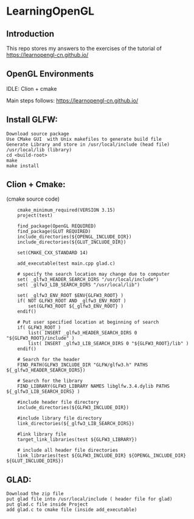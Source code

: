 # LearningOpenGL

## Introduction

This repo stores my answers to the exercises of the tutorial of https://learnopengl-cn.github.io/

## OpenGL Environments

IDLE: Clion + cmake 

Main steps follows: https://learnopengl-cn.github.io/

## Install GLFW:

    Download source package
	Use CMake GUI  with Unix makefiles to generate build file
	Generate Library and store in /usr/local/include (head file) /usr/local/lib (library)
	cd <build-root>
	make
	make install

## Clion + Cmake:

(cmake source code)
```
    cmake_minimum_required(VERSION 3.15)
    project(test)
    
    find_package(OpenGL REQUIRED)
    find_package(GLUT REQUIRED)
    include_directories(${OPENGL_INCLUDE_DIR})
    include_directories(${GLUT_INCLUDE_DIR})
    
    set(CMAKE_CXX_STANDARD 14)
    
    add_executable(test main.cpp glad.c)
    
    # specify the search location may change due to computer
    set( _glfw3_HEADER_SEARCH_DIRS "/usr/local/include")
    set( _glfw3_LIB_SEARCH_DIRS "/usr/local/lib")
    
    set( _glfw3_ENV_ROOT $ENV{GLFW3_ROOT} )
    if( NOT GLFW3_ROOT AND _glfw3_ENV_ROOT )
        set(GLFW3_ROOT ${_glfw3_ENV_ROOT} )
    endif()
    
    # Put user specified location at beginning of search
    if( GLFW3_ROOT )
        list( INSERT _glfw3_HEADER_SEARCH_DIRS 0 "${GLFW3_ROOT}/include" )
        list( INSERT _glfw3_LIB_SEARCH_DIRS 0 "${GLFW3_ROOT}/lib" )
    endif()
    
    # Search for the header
    FIND_PATH(GLFW3_INCLUDE_DIR "GLFW/glfw3.h" PATHS ${_glfw3_HEADER_SEARCH_DIRS})
    
    # Search for the library
    FIND_LIBRARY(GLFW3_LIBRARY NAMES libglfw.3.4.dylib PATHS ${_glfw3_LIB_SEARCH_DIRS} )
    
    #include header file directory
    include_directories(${GLFW3_INCLUDE_DIR})
    
    #include library file directory
    link_directories(${_glfw3_LIB_SEARCH_DIRS})
    
    #link library file
    target_link_libraries(test ${GLFW3_LIBRARY})
    
    # include all header file directories
    link_libraries(test ${GLFW3_INCLUDE_DIR} ${OPENGL_INCLUDE_DIR} ${GLUT_INCLUDE_DIRS})
```

## GLAD:
	Download the zip file
	put glad file into /usr/local/include ( header file for glad)
	put glad.c file inside Project
	add glad.c to cmake file (inside add_executable)
